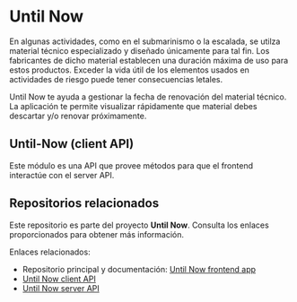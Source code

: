 # Until Now 
En algunas actividades, como en el submarinismo o la escalada, se utilza material técnico especializado y diseñado únicamente para tal fin. Los fabricantes de dicho material establecen una duración máxima de uso para estos productos. Exceder la vida útil de los elementos usados en actividades de riesgo puede tener consecuencias letales.

Until Now te ayuda a gestionar la fecha de renovación del material técnico. La aplicación te permite visualizar rápidamente que material debes descartar y/o renovar próximamente.


## Until-Now (client API) 
Este módulo es una API que provee métodos para que el frontend interactúe con el server API.  


## Repositorios relacionados 
Este repositorio es parte del proyecto **Until Now**. Consulta los enlaces proporcionados para obtener más información.   

Enlaces relacionados:
* Repositorio principal y documentación: [Until Now frontend app](https://github.com/didaquis/until-now-frontend) 
* [Until Now client API](https://github.com/didaquis/until-now-client-api) 
* [Until Now server API](https://github.com/didaquis/until-now-server-api) 